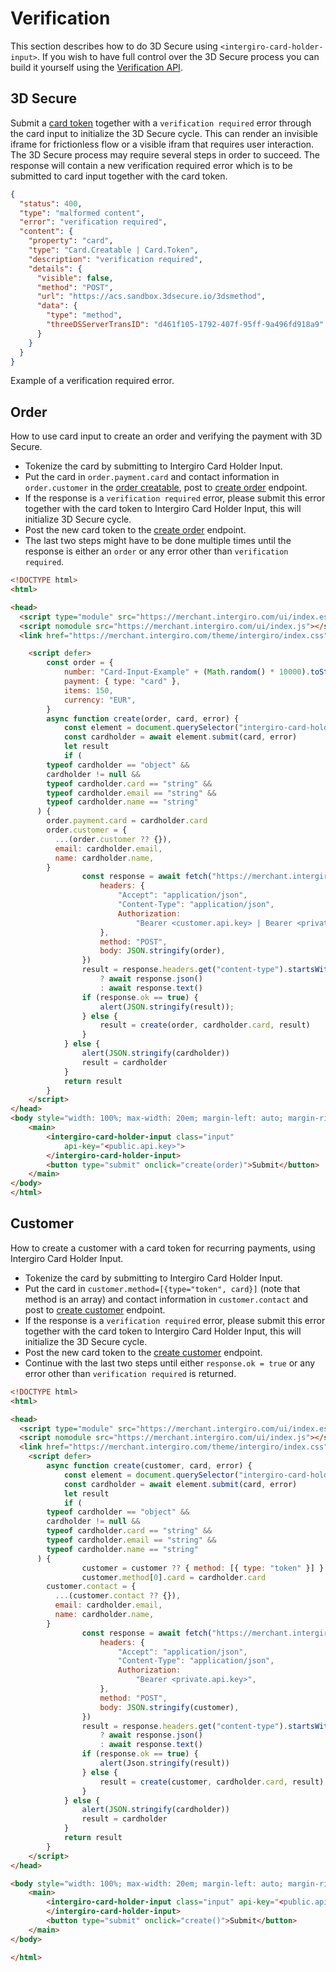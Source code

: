 # Verification

This section describes how to do 3D Secure using `<intergiro-card-holder-input>`. If you wish to have full control over the 3D Secure process you can build it yourself using the [Verification API](../verification/create.html#create).

## 3D Secure
Submit a [card token](./embed.html) together with a `verification required` error through the card input to initialize the 3D Secure cycle. This can render an invisible iframe for frictionless flow or a visible ifram that requires user interaction. The 3D Secure process may require several steps in order to succeed. The response will contain a new verification required error which is to be submitted to card input together with the card token.

``` json
{
  "status": 400,
  "type": "malformed content",
  "error": "verification required",
  "content": {
    "property": "card",
    "type": "Card.Creatable | Card.Token",
    "description": "verification required",
    "details": {
      "visible": false,
      "method": "POST",
      "url": "https://acs.sandbox.3dsecure.io/3dsmethod",
      "data": {
        "type": "method",
        "threeDSServerTransID": "d461f105-1792-407f-95ff-9a496fd918a9"
      }
    }
  }
}
```
Example of a verification required error.
## Order
How to use card input to create an order and verifying the payment with 3D Secure. 
- Tokenize the card by submitting to Intergiro Card Holder Input.
- Put the card in `order.payment.card` and contact information in `order.customer` in the [order creatable](../order/reference.html#order), post to [create order](../order/create.html#create) endpoint.
- If the response is a `verification required` error, please submit this error together with the card token to Intergiro Card Holder Input, this will initialize 3D Secure cycle.
- Post the new card token to the [create order](../order/create.html) endpoint.
- The last two steps might have to be done multiple times until the response is either an `order` or any error other than `verification required`.

``` html
<!DOCTYPE html>
<html>

<head>
  <script type="module" src="https://merchant.intergiro.com/ui/index.esm.js"></script>
  <script nomodule src="https://merchant.intergiro.com/ui/index.js"></script>
  <link href="https://merchant.intergiro.com/theme/intergiro/index.css" rel="stylesheet">

	<script defer>
		const order = {
			number: "Card-Input-Example" + (Math.random() * 10000).toString(),
			payment: { type: "card" },
			items: 150,
			currency: "EUR",
		}
		async function create(order, card, error) {
			const element = document.querySelector("intergiro-card-holder-input")
			const cardholder = await element.submit(card, error)
			let result
			if (
        typeof cardholder == "object" &&
        cardholder != null &&
        typeof cardholder.card == "string" &&
        typeof cardholder.email == "string" &&
        typeof cardholder.name == "string"
      ) {
        order.payment.card = cardholder.card
        order.customer = {
          ...(order.customer ?? {}),
          email: cardholder.email,
          name: cardholder.name,
        }
				const response = await fetch("https://merchant.intergiro.com/order", {
					headers: {
						"Accept": "application/json",
						"Content-Type": "application/json",
						Authorization:
							"Bearer <customer.api.key> | Bearer <private.api.key>",
					},
					method: "POST",
					body: JSON.stringify(order),
				})
				result = response.headers.get("content-type").startsWith("application/json")
					? await response.json()
					: await response.text()
				if (response.ok == true) {
					alert(JSON.stringify(result));
				} else {
					result = create(order, cardholder.card, result)
				}
			} else {
				alert(JSON.stringify(cardholder))
				result = cardholder
			}
			return result
		}
	</script>
</head>
<body style="width: 100%; max-width: 20em; margin-left: auto; margin-right: auto;">
	<main>
		<intergiro-card-holder-input class="input"
			api-key="<public.api.key>">
		</intergiro-card-holder-input>
		<button type="submit" onclick="create(order)">Submit</button>
	</main>
</body>
</html>
```

## Customer
How to create a customer with a card token for recurring payments, using Intergiro Card Holder Input.

- Tokenize the card by submitting to Intergiro Card Holder Input.
- Put the card in `customer.method=[{type="token", card}]` (note that method is an array) and contact information in `customer.contact` and post to [create customer](../customer/create.html) endpoint.
- If the response is a `verification required` error, please submit this error together with the card token to Intergiro Card Holder Input, this will initialize the 3D Secure cycle.
- Post the new card token to the [create customer](../customer/create.html) endpoint.
- Continue with the last two steps until either `response.ok = true` or any error other than `verification required` is returned.
``` html
<!DOCTYPE html>
<html>

<head>
  <script type="module" src="https://merchant.intergiro.com/ui/index.esm.js"></script>
  <script nomodule src="https://merchant.intergiro.com/ui/index.js"></script>
  <link href="https://merchant.intergiro.com/theme/intergiro/index.css" rel="stylesheet">
	<script defer>
		async function create(customer, card, error) {
			const element = document.querySelector("intergiro-card-holder-input")
			const cardholder = await element.submit(card, error)
			let result
			if (
        typeof cardholder == "object" &&
        cardholder != null &&
        typeof cardholder.card == "string" &&
        typeof cardholder.email == "string" &&
        typeof cardholder.name == "string"
      ) {
				customer = customer ?? { method: [{ type: "token" }] }
				customer.method[0].card = cardholder.card
        customer.contact = {
          ...(customer.contact ?? {}),
          email: cardholder.email,
          name: cardholder.name,
        }
				const response = await fetch("https://merchant.intergiro.com/customer", {
					headers: {
						"Accept": "application/json",
						"Content-Type": "application/json",
						Authorization:
							"Bearer <private.api.key>",
					},
					method: "POST",
					body: JSON.stringify(customer),
				})
				result = response.headers.get("content-type").startsWith("application/json")
					? await response.json()
					: await response.text()
				if (response.ok == true) {
					alert(Json.stringify(result))
				} else {
					result = create(customer, cardholder.card, result)
				}
			} else {
				alert(JSON.stringify(cardholder))
				result = cardholder
			}
			return result
		}
	</script>
</head>

<body style="width: 100%; max-width: 20em; margin-left: auto; margin-right: auto;">
	<main>
		<intergiro-card-holder-input class="input" api-key="<public.api.key>">
		</intergiro-card-holder-input>
		<button type="submit" onclick="create()">Submit</button>
	</main>
</body>

</html>


```

<!-- ## Authorization -->
<!-- Create an authorization with 3D Secure trying step by step.-->
